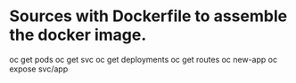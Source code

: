 # Sources with Dockerfile to assemble the docker image.
oc get pods
oc get svc
oc get deployments
oc get routes
oc new-app <Git hub URL>
oc expose svc/app
